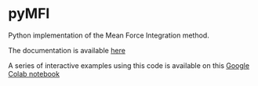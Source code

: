 # pyMFI
Python implementation of the Mean Force Integration method. 

The documentation is available [here](https://mme-ucl.github.io/MFI/)

A series of interactive examples using this code is available on this [Google Colab notebook](https://colab.research.google.com/drive/1ggWlC0wWEqAl-4dNLgZmrK8OmIcc5c75?)

